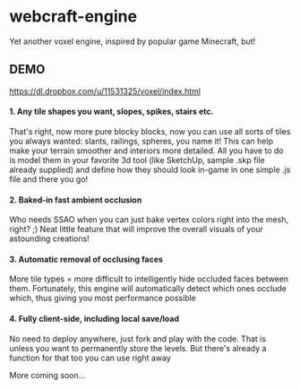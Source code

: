 webcraft-engine
===============

Yet another voxel engine, inspired by popular game Minecraft, but!

DEMO
----
https://dl.dropbox.com/u/11531325/voxel/index.html


#### 1. Any tile shapes you want, slopes, spikes, stairs etc. ####

That's right, now more pure blocky blocks, now you can use all sorts of tiles you always wanted: slants, railings, spheres, you name it!
This can help make your terrain smoother and interiors more detailed. All you have to do is model them in your favorite 3d tool (like SketchUp, sample .skp file already supplied) and define how they should look in-game in one simple .js file and there you go!

#### 2. Baked-in fast ambient occlusion ####

Who needs SSAO when you can just bake vertex colors right into the mesh, right? ;) Neat little feature that will improve the overall visuals of your astounding creations!

#### 3. Automatic removal of occlusing faces ####

More tile types = more difficult to intelligently hide occluded faces between them. Fortunately, this engine will automatically detect which ones occlude which, thus giving you most performance possible

#### 4. Fully client-side, including local save/load ####

No need to deploy anywhere, just fork and play with the code. That is unless you want to permanently store the levels. But there's already a function for that too you can use right away

More coming soon...
